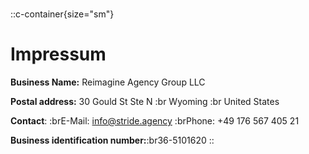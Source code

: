 #

::c-container{size="sm"}
# Impressum

**Business Name:** Reimagine Agency Group LLC

**Postal address:** 30 Gould St Ste N :br Wyoming :br United States

**Contact**: \:brE-Mail: <info@stride.agency> \:brPhone: +49 176 567 405 21​

**Business identification number:**:br36-5101620
::
